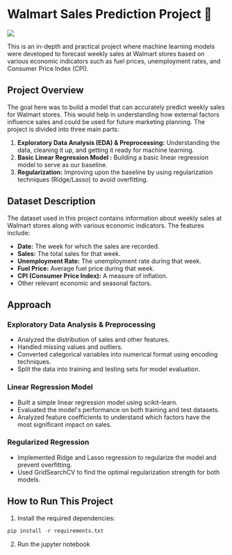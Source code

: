 # Walmart Sales Prediction Project 🛒

![](https://upload.wikimedia.org/wikipedia/commons/thumb/0/0b/Walmart_logo_%282025%3B_Alt%29.svg/800px-Walmart_logo_%282025%3B_Alt%29.svg.png)


This is an in-depth and practical project where machine learning models were developed to forecast weekly sales at Walmart stores based on various economic indicators such as fuel prices, unemployment rates, and Consumer Price Index (CPI).

## Project Overview

The goal here was to build a model that can accurately predict weekly sales for Walmart stores. This would help in understanding how external factors influence sales and could be used for future marketing planning. The project is divided into three main parts: 

1. **Exploratory Data Analysis (EDA) & Preprocessing:** Understanding the data, cleaning it up, and getting it ready for machine learning.
2. **Basic Linear Regression Model :** Building a basic linear regression model to serve as our baseline.
3. **Regularization:** Improving upon the baseline by using regularization techniques (Ridge/Lasso) to avoid overfitting.
    
        
## Dataset Description

The dataset used in this project contains information about weekly sales at Walmart stores along with various economic indicators. The features include: 

- **Date:** The week for which the sales are recorded.
- **Sales:** The total sales for that week.
- **Unemployment Rate:** The unemployment rate during that week.
- **Fuel Price:** Average fuel price during that week.
- **CPI (Consumer Price Index):** A measure of inflation.
- Other relevant economic and seasonal factors.

## Approach 
### Exploratory Data Analysis & Preprocessing 

- Analyzed the distribution of sales and other features.
- Handled missing values and outliers.
- Converted categorical variables into numerical format using encoding techniques.
- Split the data into training and testing sets for model evaluation.   

### Linear Regression Model 

- Built a simple linear regression model using scikit-learn.
- Evaluated the model's performance on both training and test datasets.
- Analyzed feature coefficients to understand which factors have the most significant impact on sales.
     

### Regularized Regression 

- Implemented Ridge and Lasso regression to regularize the model and prevent overfitting.
- Used GridSearchCV to find the optimal regularization strength for both models.

## How to Run This Project

1. Install the required dependencies:

```python
pip install -r requirements.txt
```
2. Run the jupyter notebook
